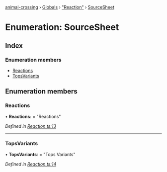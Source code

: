 [animal-crossing](../README.md) › [Globals](../globals.md) › ["Reaction"](../modules/_reaction_.md) › [SourceSheet](_reaction_.sourcesheet.md)

# Enumeration: SourceSheet

## Index

### Enumeration members

* [Reactions](_reaction_.sourcesheet.md#reactions)
* [TopsVariants](_reaction_.sourcesheet.md#topsvariants)

## Enumeration members

###  Reactions

• **Reactions**: = "Reactions"

*Defined in [Reaction.ts:13](https://github.com/Norviah/animal-crossing/blob/ac736df/module/types/Reaction.ts#L13)*

___

###  TopsVariants

• **TopsVariants**: = "Tops Variants"

*Defined in [Reaction.ts:14](https://github.com/Norviah/animal-crossing/blob/ac736df/module/types/Reaction.ts#L14)*
